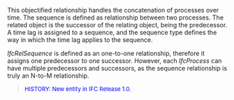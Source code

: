 This objectified relationship handles the concatenation of processes over time. The sequence is defined as relationship between two processes. The related object is the successor of the relating object, being the predecessor. A time lag is assigned to a sequence, and the sequence type defines the way in which the time lag applies to the sequence.

_IfcRelSequence_ is defined as an one-to-one relationship, therefore it assigns one predecessor to one successor. However, each _IfcProcess_ can have multiple predecessors and successors, as the sequence relationship is truly an N-to-M relationship.

> <font color="#0000FF" size="-1">HISTORY: New entity in IFC Release
		  1.0.
		  </font>
>
